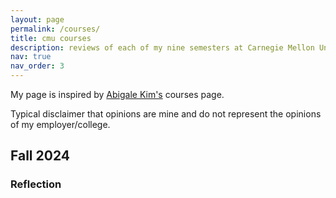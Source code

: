 ```yaml
---
layout: page
permalink: /courses/
title: cmu courses
description: reviews of each of my nine semesters at Carnegie Mellon University.
nav: true
nav_order: 3
---
```


My page is inspired by [Abigale Kim's](https://abigalekim.github.io/courses/) courses page.

Typical disclaimer that opinions are mine and do not represent the opinions of my employer/college.

## Fall 2024

<!-- - 10-714: Deep Learning Systems
- 15-740: Computer Architecture
- 15-697: Graduate Reading and Research

Extracurriculars: TA for 15-445 (Database Systems), applying to Ph.D. programs and NSF GRFP

![](/assets/img/serviceberries.jpg)
-->

### Reflection
